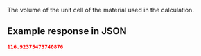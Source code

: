 The volume of the unit cell of the material used in the calculation.











## Example response in JSON

```json
116.92375473740876
```

